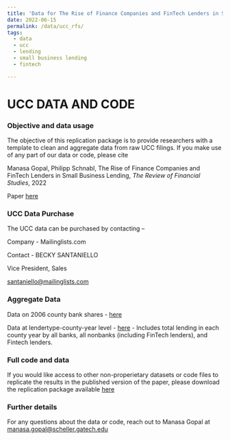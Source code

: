 ```yaml
---
title: 'Data for The Rise of Finance Companies and FinTech Lenders in Small Business Lending'
date: 2022-06-15
permalink: /data/ucc_rfs/
tags:
  - data
  - ucc
  - lending
  - small business lending
  - fintech 

---
```


UCC DATA AND CODE
======

<h3> Objective and data usage </h3> 

The objective of this replication package is to provide researchers with a template to clean and aggregate data from raw UCC filings. If you make use of any part of our data or code, please cite

Manasa Gopal, Philipp Schnabl, The Rise of Finance Companies and FinTech Lenders in Small Business Lending, <i>The Review of Financial Studies</i>, 2022 

Paper <a href = "https://doi.org/10.1093/rfs/hhac034"> here</a> 

<h3> UCC Data Purchase </h3>

The UCC data can be purchased by contacting –

Company - Mailinglists.com 

Contact - BECKY SANTANIELLO

Vice President, Sales

santaniello@mailinglists.com


<h3> Aggregate Data </h3>

Data on 2006 county bank shares - <a href = "/files/pre_crisis_bank_share_county.dta"> here</a> 

Data at lendertype-county-year level - <a href = "/files/county_year_lending.dta"> here</a>  - Includes total lending in each county year by all banks, all nonbanks (including FinTech lenders), and Fintech lenders. 


<h3> Full code and data </h3>

If you would like access to other non-properietary datasets or code files to replicate the results in the published version of the paper, please download the replication package available <a href = "https://dataverse.harvard.edu/dataset.xhtml?persistentId=doi:10.7910/DVN/CGBBYP"> here</a> 

<h3> Further details </h3>

For any questions about the data or code, reach out to Manasa Gopal at manasa.gopal@scheller.gatech.edu 
